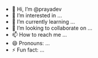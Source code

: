 - 👋 Hi, I’m @prayadev
- 👀 I’m interested in ...
- 🌱 I’m currently learning ...
- 💞️ I’m looking to collaborate on ...
- 📫 How to reach me ...
- 😄 Pronouns: ...
- ⚡ Fun fact: ...

<!---
prayadev/prayadev is a ✨ special ✨ repository because its `README.md` (this file) appears on your GitHub profile.
You can click the Preview link to take a look at your changes.
--->
